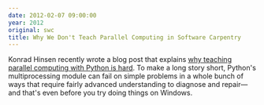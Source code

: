 ```yaml
---
date: 2012-02-07 09:00:00
year: 2012
original: swc
title: Why We Don't Teach Parallel Computing in Software Carpentry
---
```

<p>Konrad Hinsen recently wrote a blog post that explains <a href="http://khinsen.wordpress.com/2012/02/06/teaching-parallel-computing-in-python/">why teaching parallel computing with Python is hard</a>. To make a long story short, Python's multiprocessing module can fail on simple problems in a whole bunch of ways that require fairly advanced understanding to diagnose and repair&mdash;and that's even before you try doing things on Windows.</p>
